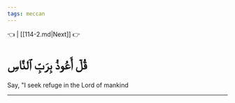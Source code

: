 ```yaml
---
tags: meccan
---
```


👈  | [[114-2.md|Next]] 👉

# قُلۡ أَعُوذُ بِرَبِّ ٱلنَّاسِ

Say, "I seek refuge in the Lord of mankind

---

